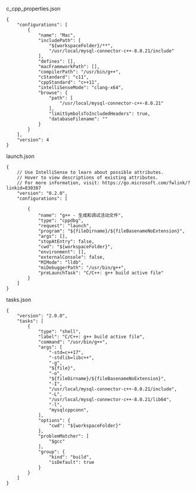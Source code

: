 c_cpp_properties.json

    {
        "configurations": [
            {
                "name": "Mac",
                "includePath": [
                    "${workspaceFolder}/**",
                    "/usr/local/mysql-connector-c++-8.0.21/include"
                ],
                "defines": [],
                "macFrameworkPath": [],
                "compilerPath": "/usr/bin/g++",
                "cStandard": "c11",
                "cppStandard": "c++11",
                "intelliSenseMode": "clang-x64",
                "browse": {
                    "path": [
                        "/usr/local/mysql-connector-c++-8.0.21"
                    ],
                    "limitSymbolsToIncludedHeaders": true,
                    "databaseFilename": ""
                }
            }
        ],
        "version": 4
    }
    
launch.json
    
    {
        // Use IntelliSense to learn about possible attributes.
        // Hover to view descriptions of existing attributes.
        // For more information, visit: https://go.microsoft.com/fwlink/?linkid=830387
        "version": "0.2.0",
        "configurations": [
        
            {
                "name": "g++ - 生成和调试活动文件",
                "type": "cppdbg",
                "request": "launch",
                "program": "${fileDirname}/${fileBasenameNoExtension}",
                "args": [],
                "stopAtEntry": false,
                "cwd": "${workspaceFolder}",
                "environment": [],
                "externalConsole": false,
                "MIMode": "lldb",
                "miDebuggerPath": "/usr/bin/g++",
                "preLaunchTask": "C/C++: g++ build active file"
            }
        ]
    }
    
tasks.json

    {
        "version": "2.0.0",
        "tasks": [
            {
                "type": "shell",
                "label": "C/C++: g++ build active file",
                "command": "/usr/bin/g++",
                "args": [
                    "-std=c++17",
                    "-stdlib=libc++",
                    "-g",
                    "${file}",
                    "-o",
                    "${fileDirname}/${fileBasenameNoExtension}",
                    "-I",
                    "/usr/local/mysql-connector-c++-8.0.21/include",
                    "-L",
                    "/usr/local/mysql-connector-c++-8.0.21/lib64",
                    "-l",
                    "mysqlcppconn",
                ],
                "options": {
                    "cwd": "${workspaceFolder}"
                },
                "problemMatcher": [
                    "$gcc"
                ],
                "group": {
                    "kind": "build",
                    "isDefault": true
                }
            }
        ]
    }
